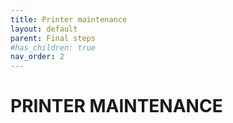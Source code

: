 ```yaml
---
title: Printer maintenance
layout: default
parent: Final steps
#has_children: true
nav_order: 2
---
```

# PRINTER MAINTENANCE

